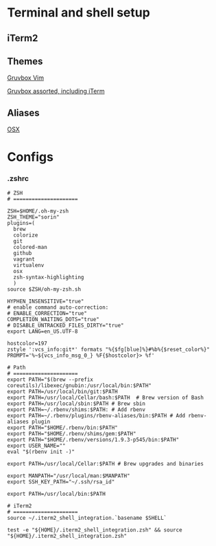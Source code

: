 # Terminal and shell setup

## iTerm2


## Themes
[Gruvbox Vim](https://github.com/morhetz/gruvbox)

[Gruvbox assorted, including iTerm](https://github.com/morhetz/gruvbox-contrib)

## Aliases
[OSX](https://github.com/robbyrussell/oh-my-zsh/tree/master/plugins/osx)


# Configs

### .zshrc
```
# ZSH
# =====================

ZSH=$HOME/.oh-my-zsh
ZSH_THEME="sorin"
plugins=(
  brew
  colorize
  git
  colored-man
  github
  vagrant
  virtualenv
  osx
  zsh-syntax-highlighting
  )
source $ZSH/oh-my-zsh.sh

HYPHEN_INSENSITIVE="true"
# enable command auto-correction:
# ENABLE_CORRECTION="true"
COMPLETION_WAITING_DOTS="true"
# DISABLE_UNTRACKED_FILES_DIRTY="true"
export LANG=en_US.UTF-8

hostcolor=197
zstyle ':vcs_info:git*' formats "%{$fg[blue]%}#%b%{$reset_color%}"
PROMPT='%~${vcs_info_msg_0_} %F{$hostcolor}> %f'

# Path
# =====================
export PATH="$(brew --prefix coreutils)/libexec/gnubin:/usr/local/bin:$PATH"
export PATH=/usr/local/bin/git:$PATH
export PATH=/usr/local/Cellar/bash:$PATH  # Brew version of Bash
export PATH=/usr/local/sbin:$PATH # Brew sbin
export PATH=~/.rbenv/shims:$PATH: # Add rbenv
export PATH=~/.rbenv/plugins/rbenv-aliases/bin:$PATH # Add rbenv-aliases plugin
export PATH="$HOME/.rbenv/bin:$PATH"
export PATH="$HOME/.rbenv/shims/gem:$PATH"
export PATH="$HOME/.rbenv/versions/1.9.3-p545/bin:$PATH"
export USER_NAME=""
eval "$(rbenv init -)"

export PATH=/usr/local/Cellar:$PATH # Brew upgrades and binaries

export MANPATH="/usr/local/man:$MANPATH"
export SSH_KEY_PATH="~/.ssh/rsa_id"

export PATH=/usr/local/bin:$PATH

# iTerm2
# =====================
source ~/.iterm2_shell_integration.`basename $SHELL`

test -e "${HOME}/.iterm2_shell_integration.zsh" && source "${HOME}/.iterm2_shell_integration.zsh"
```
